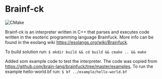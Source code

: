 # Brainf-ck

![CMake](https://github.com/froghouse/Brainf-ck/workflows/CMake/badge.svg)

Brainf-ck is an interpreter written in C++ that parses and executes code written in the esoteric programming language Brainfuck. More info can be found in the esolang wiki https://esolangs.org/wiki/Brainfuck.

To build solution run:
`$ mkdir build && cd build && cmake .. && make`

Added som example code to test the interpreter. The code was copied from https://github.com/brain-lang/brainfuck/tree/master/examples.
To run the example hello-world.bf run:
`$ bf ../example/hello-world.bf`
